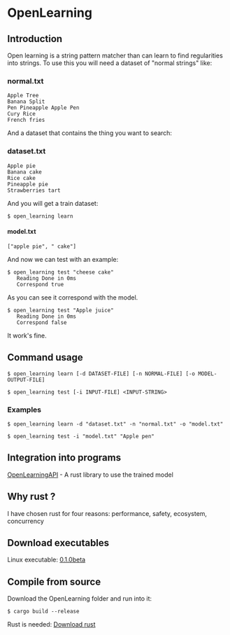 # OpenLearning
## Introduction
Open learning is a string pattern matcher than can learn to find regularities into strings.
To use this you will need a dataset of "normal strings" like:
### normal.txt
```
Apple Tree
Banana Split
Pen Pineapple Apple Pen
Cury Rice
French fries
```
And a dataset that contains the thing you want to search:
### dataset.txt
```
Apple pie
Banana cake
Rice cake
Pineapple pie
Strawberries tart
```
And you will get a train dataset:
```shell
$ open_learning learn
```
#### model.txt
```
["apple pie", " cake"]
```
And now we can test with an example:
```shell
$ open_learning test "cheese cake"
   Reading Done in 0ms
   Correspond true
```
As you can see it correspond with the model.
```shell
$ open_learning test "Apple juice"
   Reading Done in 0ms
   Correspond false
```
It work's fine.

## Command usage
```shell
$ open_learning learn [-d DATASET-FILE] [-n NORMAL-FILE] [-o MODEL-OUTPUT-FILE]

$ open_learning test [-i INPUT-FILE] <INPUT-STRING>
```

### Examples
```shell
$ open_learning learn -d "dataset.txt" -n "normal.txt" -o "model.txt"

$ open_learning test -i "model.txt" "Apple pen"
```

## Integration into programs

[OpenLearningAPI](https://docs.rs/open_learning_api/) - A rust library to use the trained model

## Why rust ?

I have chosen rust for four reasons: performance, safety, ecosystem, concurrency

## Download executables

Linux executable: [0.1.0beta](https://rs.mcalts.fr/OpenLearning/0.1.0/open_learning)

## Compile from source

Download the OpenLearning folder and run into it:
```shell
$ cargo build --release
```

Rust is needed: [Download rust](https://www.rust-lang.org/tools/install)
